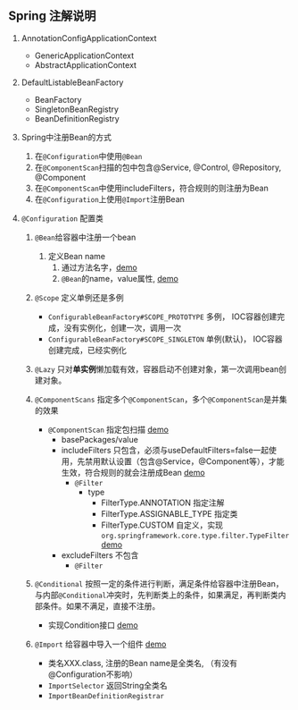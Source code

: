 ## Spring 注解说明

1. AnnotationConfigApplicationContext
    - GenericApplicationContext
     - AbstractApplicationContext
     
2. DefaultListableBeanFactory
    - BeanFactory
    - SingletonBeanRegistry
    - BeanDefinitionRegistry
3. Spring中注册Bean的方式
    1. 在`@Configuration`中使用`@Bean`
    2. 在`@ComponentScan`扫描的包中包含@Service, @Control, @Repository, @Component
    3. 在`@ComponentScan`中使用includeFilters，符合规则的则注册为Bean
    4. 在`@Configuration`上使用`@Import`注册Bean
    
4. `@Configuration` 配置类
    1. `@Bean`给容器中注册一个bean
        1. 定义Bean name
            1. 通过方法名字，[demo](./src/main/java/com/sonic/config/MainConfig.java)
            2. `@Bean`的name，value属性, [demo](./src/main/java/com/sonic/config/MainConfig.java)
            
    2. `@Scope` 定义单例还是多例
        - `ConfigurableBeanFactory#SCOPE_PROTOTYPE` 多例， IOC容器创建完成，没有实例化，创建一次，调用一次
        - `ConfigurableBeanFactory#SCOPE_SINGLETON` 单例(默认)， IOC容器创建完成，已经实例化
    
    3. `@Lazy` 只对**单实例**懒加载有效，容器启动不创建对象，第一次调用bean创建对象。
        
    4. `@ComponentScans` 指定多个`@ComponentScan`，多个`@ComponentScan`是并集的效果
        - `@ComponentScan` 指定包扫描 [demo](./src/main/java/com/sonic/bootstrap/ConfigurationBootstrap.java)
            - basePackages/value
            - includeFilters 只包含，必须与useDefaultFilters=false一起使用，先禁用默认设置（包含@Service，@Component等），才能生效，符合规则的就会注册成Bean [demo](./src/main/java/com/sonic/bootstrap/ComponentScansBootstrap.java)
                - `@Filter`
                    - type 
                        - FilterType.ANNOTATION 指定注解
                        - FilterType.ASSIGNABLE_TYPE 指定类
                        - FilterType.CUSTOM 自定义，实现`org.springframework.core.type.filter.TypeFilter` [demo](./src/main/java/com/sonic/config/MyTypeFilter.java)
            - excludeFilters 不包含
                - `@Filter`
    
    5. `@Conditional` 按照一定的条件进行判断，满足条件给容器中注册Bean，与内部`@Conditional`冲突时，先判断类上的条件，如果满足，再判断类内部条件。如果不满足，直接不注册。
        - 实现Condition接口 [demo](./src/main/java/com/sonic/config/MainConfig2.java)
    
    6. `@Import` 给容器中导入一个组件 [demo](./src/main/java/com/sonic/config/MainConfig2.java)
        - 类名XXX.class, 注册的Bean name是全类名, （有没有@Configuration不影响）
        - `ImportSelector` 返回String全类名
        - `ImportBeanDefinitionRegistrar`